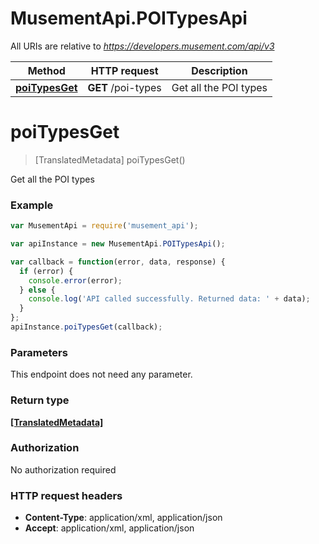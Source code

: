 # MusementApi.POITypesApi

All URIs are relative to *https://developers.musement.com/api/v3*

Method | HTTP request | Description
------------- | ------------- | -------------
[**poiTypesGet**](POITypesApi.md#poiTypesGet) | **GET** /poi-types | Get all the POI types


<a name="poiTypesGet"></a>
# **poiTypesGet**
> [TranslatedMetadata] poiTypesGet()

Get all the POI types

### Example
```javascript
var MusementApi = require('musement_api');

var apiInstance = new MusementApi.POITypesApi();

var callback = function(error, data, response) {
  if (error) {
    console.error(error);
  } else {
    console.log('API called successfully. Returned data: ' + data);
  }
};
apiInstance.poiTypesGet(callback);
```

### Parameters
This endpoint does not need any parameter.

### Return type

[**[TranslatedMetadata]**](TranslatedMetadata.md)

### Authorization

No authorization required

### HTTP request headers

 - **Content-Type**: application/xml, application/json
 - **Accept**: application/xml, application/json


